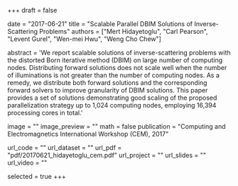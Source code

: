 +++
draft = false

date = "2017-06-21"
title = "Scalable Parallel DBIM Solutions of Inverse-Scattering Problems"
authors = ["Mert Hidayetoglu", "Carl Pearson",  "Levent Gurel", "Wen-mei Hwu", "Weng Cho Chew"]

abstract = 'We report scalable solutions of inverse-scattering problems with the distorted Born iterative method (DBIM) on large number of computing nodes. Distributing forward solutions does not scale well when the number of illuminations is not greater than the number of computing nodes. As a remedy, we distribute both forward solutions and the corresponding forward solvers to improve granularity of DBIM solutions. This paper provides a set of solutions demonstrating good scaling of the proposed parallelization strategy up to 1,024 computing nodes, employing 16,394 processing cores in total.'

image = ""
image_preview = ""
math = false
publication = "Computing and Electromagnetics International Workshop (CEM), 2017"

url_code = ""
url_dataset = ""
url_pdf = "pdf/20170621_hidayetoglu_cem.pdf"
url_project = ""
url_slides = ""
url_video = ""

selected = true
+++